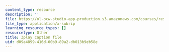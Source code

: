 ```yaml
---
content_type: resource
description: ''
file: https://ol-ocw-studio-app-production.s3.amazonaws.com/courses/res-9-003-brains-minds-and-machines-summer-course-summer-2015/d09a4899416d00b989a2db013b9eb58e_qTVDxXBK5A.srt
file_type: application/x-subrip
learning_resource_types: []
resourcetype: Other
title: 3play caption file
uid: d09a4899-416d-00b9-89a2-db013b9eb58e
---
```

